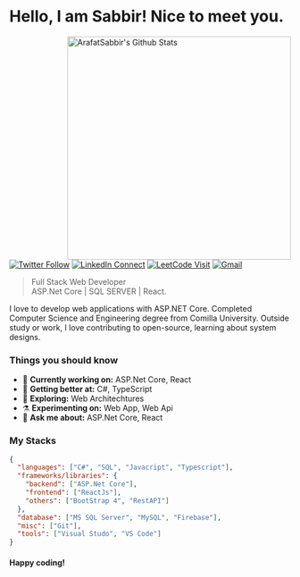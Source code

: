 # Hello, I am Sabbir! Nice to meet you.

[<img align="right" width="400" src="https://github-readme-stats.vercel.app/api?username=ArafatSabbir&&show_icons=true&theme=tokyonight&count_private=true" alt="ArafatSabbir's Github Stats"/>](https://github.com/ArafatSabbir)
[![Twitter Follow](https://img.shields.io/badge/dynamic/json.svg?color=222244&labelColor=000000&logo=twitter&logoColor=f5f7fe&label=&query=%24[0].followers_count&url=https%3A%2F%2Fcdn.syndication.twimg.com%2Fwidgets%2Ffollowbutton%2Finfo.json%3Fscreen_names%3DSabbir&suffix=%20Followers)](https://twitter.com/sabbir_007)
[![LinkedIn Connect](https://img.shields.io/badge/%20-Connect-black?color=222244&labelColor=000000&logo=linkedin&logoColor=f5f7fe)](https://www.linkedin.com/in/sabbirahmedcse/)
[![LeetCode Visit](https://img.shields.io/badge/%20-Visit-black?color=222244&labelColor=000000&logo=leetcode&logoColor=f5f7fe)](https://leetcode.com/ArafatSabbir/)
[![Gmail](https://img.shields.io/badge/%20-Send%20Mail-black?color=222244&labelColor=000000&logo=gmail&logoColor=f5f7fe)](mailto:sabbirahmedcse33@gmail.com?subject=From%20GitHub&&body=Hi,%20there.%20Found%20you%20on%20GitHub!%20Let's%20talk%20about...)
> Full Stack Web Developer <br/>
> ASP.Net Core | SQL SERVER | React.

I love to develop web applications with ASP.NET Core. Completed Computer Science and Engineering degree from Comilla University. Outside study or work, I love contributing to open-source, learning about system designs.

### Things you should know

- 🔭 <b>Currently working on:</b> ASP.Net Core, React
- 🌱 <b>Getting better at:</b> C#, TypeScript
- 🤔 <b>Exploring:</b> Web Architechtures
- ⚗️ <b>Experimenting on:</b> Web App, Web Api
- 💬 <b>Ask me about:</b> ASP.Net Core, React

### My Stacks
```json
{
  "languages": ["C#", "SQL", "Javacript", "Typescript"],
  "frameworks/libraries": {
    "backend": ["ASP.Net Core"],
    "frontend": ["ReactJs"],
    "others": ["BootStrap 4", "RestAPI"]
  },
  "database": ["MS SQL Server", "MySQL", "Firebase"],
  "misc": ["Git"],
  "tools": ["Visual Studo", "VS Code"]
}
```
#### Happy coding!
